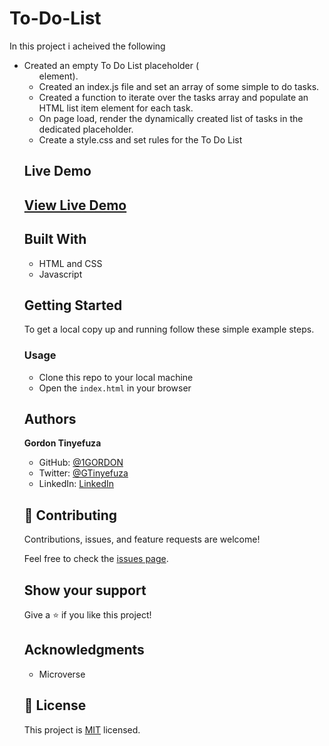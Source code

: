 # To-Do-List

In this project i acheived the following

- Created an empty To Do List placeholder (<ul> element).
- Created an index.js file and set an array of some simple to do tasks.
- Created a function to iterate over the tasks array and populate an HTML list item element for each task.
- On page load, render the dynamically created list of tasks in the dedicated placeholder.
- Create a style.css and set rules for the To Do List

## Live Demo

## [View Live Demo]()

## Built With

- HTML and CSS
- Javascript

## Getting Started

To get a local copy up and running follow these simple example steps.

### Usage

- Clone this repo to your local machine
- Open the `index.html` in your browser

## Authors

**Gordon Tinyefuza**

- GitHub: [@1GORDON](https://github.com/1GORDON)
- Twitter: [@GTinyefuza](https://twitter.com/Tinyefuza)
- LinkedIn: [LinkedIn](www.linkedin.com/in/tinyefuza-gordon-935747213)

## 🤝 Contributing

Contributions, issues, and feature requests are welcome!

Feel free to check the [issues page](https://github.com/1GORDON/gitflow/issues).

## Show your support

Give a ⭐️ if you like this project!

## Acknowledgments

- Microverse

## 📝 License

This project is [MIT](./MIT.md) licensed.
